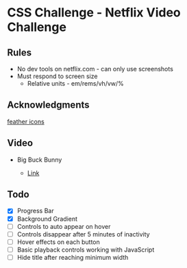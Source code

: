 # CSS Challenge - Netflix Video Challenge


## Rules

* No dev tools on netflix.com - can only use screenshots
* Must respond to screen size
  * Relative units - em/rems/vh/vw/%

## Acknowledgments

[feather icons](https://feathericons.com/)

## Video

* Big Buck Bunny

  * [Link](http://distribution.bbb3d.renderfarming.net/video/mp4/bbb_sunflower_1080p_30fps_normal.mp4)

## Todo

* [x] Progress Bar
* [x] Background Gradient
* [ ] Controls to auto appear on hover
* [ ] Controls disappear after 5 minutes of inactivity
* [ ] Hover effects on each button
* [ ] Basic playback controls working with JavaScript
* [ ] Hide title after reaching minimum width
